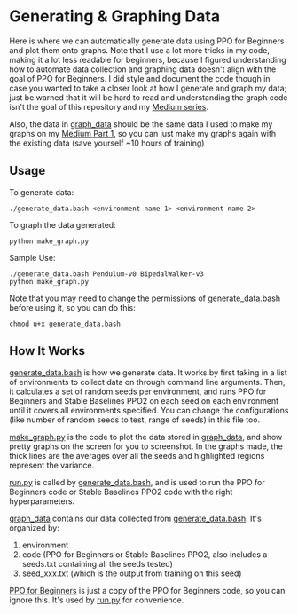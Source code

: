# Generating & Graphing Data

Here is where we can automatically generate data using PPO for Beginners and plot them onto graphs. Note that I use a lot more tricks in my code, making it a lot less readable for beginners, because I figured understanding how to automate data collection and graphing data doesn't align with the goal of PPO for Beginners. I did style and document the code though in case you wanted to take a closer look at how I generate and graph my data; just be warned that it will be hard to read and understanding the graph code isn't the goal of this repository and my [Medium series](https://medium.com/@eyyu/coding-ppo-from-scratch-with-pytorch-part-1-4-613dfc1b14c8). 

Also, the data in [graph_data](graph_data) should be the same data I used to make my graphs on my [Medium Part 1](https://medium.com/@eyyu/coding-ppo-from-scratch-with-pytorch-part-1-4-613dfc1b14c8), so you can just make my graphs again with the existing data (save yourself ~10 hours of training)

## Usage
To generate data:
```
./generate_data.bash <environment name 1> <environment name 2>
```
To graph the data generated:
```
python make_graph.py
```
Sample Use:
```
./generate_data.bash Pendulum-v0 BipedalWalker-v3
python make_graph.py
```
Note that you may need to change the permissions of generate_data.bash before using it, so you can do this:
```
chmod u+x generate_data.bash
```

## How It Works
[generate_data.bash](generate_data.bash) is how we generate data. It works by first taking in a list of environments to collect data on through command line arguments. Then, it calculates a set of random seeds per environment, and runs PPO for Beginners and Stable Baselines PPO2 on each seed on each environment until it covers all environments specified. You can change the configurations (like number of random seeds to test, range of seeds) in this file too. 

[make_graph.py](make_graph.py) is the code to plot the data stored in [graph_data](graph_data), and show pretty graphs on the screen for you to screenshot. In the graphs made, the thick lines are the averages over all the seeds and highlighted regions represent the variance.

[run.py](run.py) is called by [generate_data.bash](generate_data.bash), and is used to run the PPO for Beginners code or Stable Baselines PPO2 code with the right hyperparameters. 

[graph_data](graph_data) contains our data collected from [generate_data.bash](generate_data.bash). It's organized by:
1. environment
2. code (PPO for Beginners or Stable Baselines PPO2, also includes a seeds.txt containing all the seeds tested)
3. seed_xxx.txt (which is the output from training on this seed)

[PPO for Beginners](ppo_for_beginners) is just a copy of the PPO for Beginners code, so you can ignore this. It's used by [run.py](run.py) for convenience.
